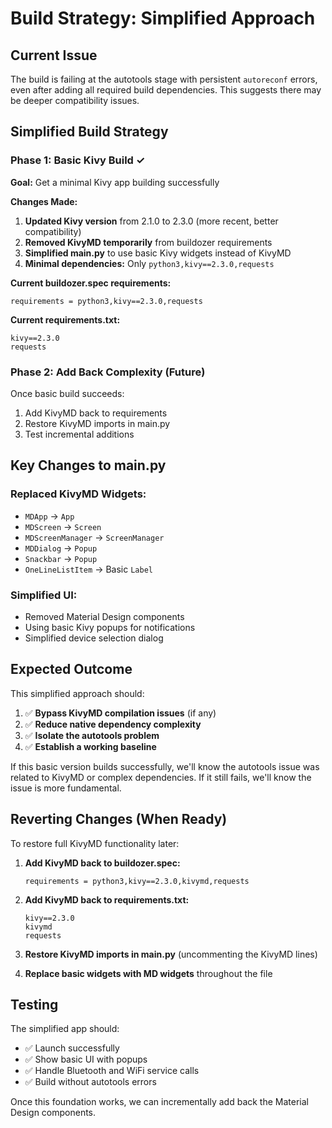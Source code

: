 # Build Strategy: Simplified Approach

## Current Issue
The build is failing at the autotools stage with persistent `autoreconf` errors, even after adding all required build dependencies. This suggests there may be deeper compatibility issues.

## Simplified Build Strategy

### Phase 1: Basic Kivy Build ✓
**Goal:** Get a minimal Kivy app building successfully

**Changes Made:**
1. **Updated Kivy version** from 2.1.0 to 2.3.0 (more recent, better compatibility)
2. **Removed KivyMD temporarily** from buildozer requirements
3. **Simplified main.py** to use basic Kivy widgets instead of KivyMD
4. **Minimal dependencies:** Only `python3,kivy==2.3.0,requests`

**Current buildozer.spec requirements:**
```
requirements = python3,kivy==2.3.0,requests
```

**Current requirements.txt:**
```
kivy==2.3.0
requests
```

### Phase 2: Add Back Complexity (Future)
Once basic build succeeds:
1. Add KivyMD back to requirements
2. Restore KivyMD imports in main.py
3. Test incremental additions

## Key Changes to main.py

### Replaced KivyMD Widgets:
- `MDApp` → `App`
- `MDScreen` → `Screen` 
- `MDScreenManager` → `ScreenManager`
- `MDDialog` → `Popup`
- `Snackbar` → `Popup`
- `OneLineListItem` → Basic `Label`

### Simplified UI:
- Removed Material Design components
- Using basic Kivy popups for notifications
- Simplified device selection dialog

## Expected Outcome

This simplified approach should:
1. ✅ **Bypass KivyMD compilation issues** (if any)
2. ✅ **Reduce native dependency complexity**
3. ✅ **Isolate the autotools problem**
4. ✅ **Establish a working baseline**

If this basic version builds successfully, we'll know the autotools issue was related to KivyMD or complex dependencies. If it still fails, we'll know the issue is more fundamental.

## Reverting Changes (When Ready)

To restore full KivyMD functionality later:

1. **Add KivyMD back to buildozer.spec:**
   ```
   requirements = python3,kivy==2.3.0,kivymd,requests
   ```

2. **Add KivyMD back to requirements.txt:**
   ```
   kivy==2.3.0
   kivymd
   requests
   ```

3. **Restore KivyMD imports in main.py** (uncommenting the KivyMD lines)

4. **Replace basic widgets with MD widgets** throughout the file

## Testing

The simplified app should:
- ✅ Launch successfully
- ✅ Show basic UI with popups
- ✅ Handle Bluetooth and WiFi service calls
- ✅ Build without autotools errors

Once this foundation works, we can incrementally add back the Material Design components.
